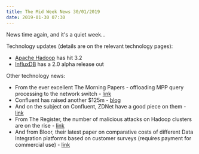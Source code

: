 ```yaml
---
title: The Mid Week News 30/01/2019
date: 2019-01-30 07:30
---
```

News time again, and it's a quiet week...
<!--more-->

Technology updates (details are on the relevant technology pages):

* [Apache Hadoop](/technologies/apache-hadoop/) has hit 3.2
* [InfluxDB](/technologies/influxdb/) has a 2.0 alpha release out

Other technology news:

* From the ever excellent The Morning Papers - offloading MPP query processing to the network switch - [link](https://blog.acolyer.org/2019/01/28/the-case-for-network-accelerated-query-processing/)
* Confluent has raised another $125m - [blog](https://www.confluent.io/blog/confluent-raises-a-125m-series-d-funding-round)
* And on the subject on Confluent, ZDNet have a good piece on them - [link](https://www.zdnet.com/article/confluent-shows-open-source-paradigm-shifts-cloud-and-commercial-success-can-all-co-exist/)
* From The Register, the number of malicious attacks on Hadoop clusters are on the rise - [link](https://www.theregister.co.uk/2019/01/24/hadoop_malware_attack/)
* And from Bloor, their latest paper on comparative costs of different Data Integration platforms based on customer surveys (requires payment for commercial use) - [link](https://www.bloorresearch.com/research/comparative-costs-and-uses-for-data-integration-platforms-4th-edition/)